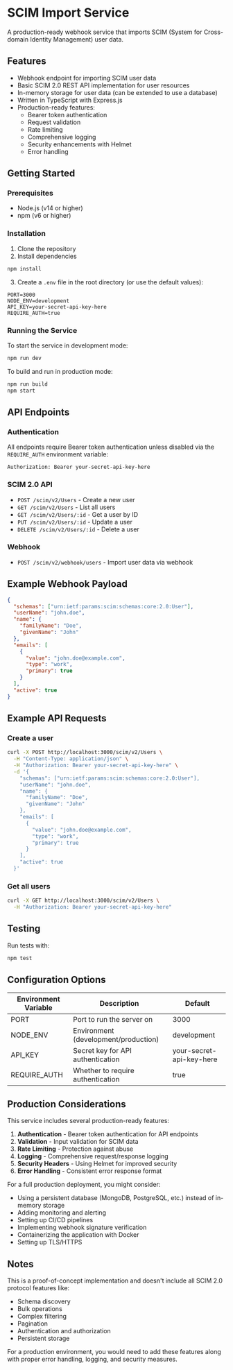 # SCIM Import Service

A production-ready webhook service that imports SCIM (System for Cross-domain Identity Management) user data.

## Features

- Webhook endpoint for importing SCIM user data
- Basic SCIM 2.0 REST API implementation for user resources
- In-memory storage for user data (can be extended to use a database)
- Written in TypeScript with Express.js
- Production-ready features:
  - Bearer token authentication
  - Request validation
  - Rate limiting
  - Comprehensive logging
  - Security enhancements with Helmet
  - Error handling

## Getting Started

### Prerequisites

- Node.js (v14 or higher)
- npm (v6 or higher)

### Installation

1. Clone the repository
2. Install dependencies

```bash
npm install
```

3. Create a `.env` file in the root directory (or use the default values):

```
PORT=3000
NODE_ENV=development
API_KEY=your-secret-api-key-here
REQUIRE_AUTH=true
```

### Running the Service

To start the service in development mode:

```bash
npm run dev
```

To build and run in production mode:

```bash
npm run build
npm start
```

## API Endpoints

### Authentication

All endpoints require Bearer token authentication unless disabled via the `REQUIRE_AUTH` environment variable:

```
Authorization: Bearer your-secret-api-key-here
```

### SCIM 2.0 API

- `POST /scim/v2/Users` - Create a new user
- `GET /scim/v2/Users` - List all users
- `GET /scim/v2/Users/:id` - Get a user by ID
- `PUT /scim/v2/Users/:id` - Update a user
- `DELETE /scim/v2/Users/:id` - Delete a user

### Webhook

- `POST /scim/v2/webhook/users` - Import user data via webhook

## Example Webhook Payload

```json
{
  "schemas": ["urn:ietf:params:scim:schemas:core:2.0:User"],
  "userName": "john.doe",
  "name": {
    "familyName": "Doe",
    "givenName": "John"
  },
  "emails": [
    {
      "value": "john.doe@example.com",
      "type": "work",
      "primary": true
    }
  ],
  "active": true
}
```

## Example API Requests

### Create a user

```bash
curl -X POST http://localhost:3000/scim/v2/Users \
  -H "Content-Type: application/json" \
  -H "Authorization: Bearer your-secret-api-key-here" \
  -d '{
    "schemas": ["urn:ietf:params:scim:schemas:core:2.0:User"],
    "userName": "john.doe",
    "name": {
      "familyName": "Doe",
      "givenName": "John"
    },
    "emails": [
      {
        "value": "john.doe@example.com",
        "type": "work",
        "primary": true
      }
    ],
    "active": true
  }'
```

### Get all users

```bash
curl -X GET http://localhost:3000/scim/v2/Users \
  -H "Authorization: Bearer your-secret-api-key-here"
```

## Testing

Run tests with:

```bash
npm test
```

## Configuration Options

| Environment Variable | Description | Default |
|----------------------|-------------|---------|
| PORT | Port to run the server on | 3000 |
| NODE_ENV | Environment (development/production) | development |
| API_KEY | Secret key for API authentication | your-secret-api-key-here |
| REQUIRE_AUTH | Whether to require authentication | true |

## Production Considerations

This service includes several production-ready features:

1. **Authentication** - Bearer token authentication for API endpoints
2. **Validation** - Input validation for SCIM data
3. **Rate Limiting** - Protection against abuse
4. **Logging** - Comprehensive request/response logging
5. **Security Headers** - Using Helmet for improved security
6. **Error Handling** - Consistent error response format

For a full production deployment, you might consider:

- Using a persistent database (MongoDB, PostgreSQL, etc.) instead of in-memory storage
- Adding monitoring and alerting
- Setting up CI/CD pipelines
- Implementing webhook signature verification
- Containerizing the application with Docker
- Setting up TLS/HTTPS

## Notes

This is a proof-of-concept implementation and doesn't include all SCIM 2.0 protocol features like:

- Schema discovery
- Bulk operations
- Complex filtering
- Pagination
- Authentication and authorization
- Persistent storage

For a production environment, you would need to add these features along with proper error handling, logging, and security measures. 